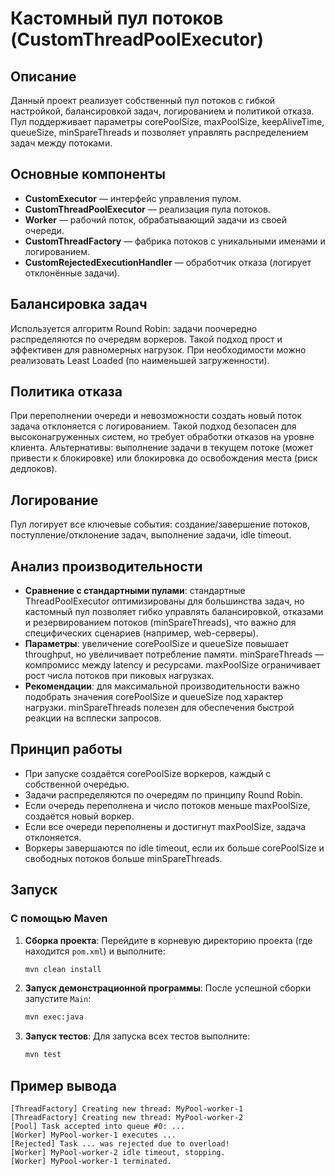 # Кастомный пул потоков (CustomThreadPoolExecutor)

## Описание

Данный проект реализует собственный пул потоков с гибкой настройкой, балансировкой задач, логированием и политикой отказа. Пул поддерживает параметры corePoolSize, maxPoolSize, keepAliveTime, queueSize, minSpareThreads и позволяет управлять распределением задач между потоками.

## Основные компоненты
- **CustomExecutor** — интерфейс управления пулом.
- **CustomThreadPoolExecutor** — реализация пула потоков.
- **Worker** — рабочий поток, обрабатывающий задачи из своей очереди.
- **CustomThreadFactory** — фабрика потоков с уникальными именами и логированием.
- **CustomRejectedExecutionHandler** — обработчик отказа (логирует отклонённые задачи).

## Балансировка задач
Используется алгоритм Round Robin: задачи поочередно распределяются по очередям воркеров. Такой подход прост и эффективен для равномерных нагрузок. При необходимости можно реализовать Least Loaded (по наименьшей загруженности).

## Политика отказа
При переполнении очереди и невозможности создать новый поток задача отклоняется с логированием. Такой подход безопасен для высоконагруженных систем, но требует обработки отказов на уровне клиента. Альтернативы: выполнение задачи в текущем потоке (может привести к блокировке) или блокировка до освобождения места (риск дедлоков).

## Логирование
Пул логирует все ключевые события: создание/завершение потоков, поступление/отклонение задач, выполнение задачи, idle timeout.

## Анализ производительности
- **Сравнение с стандартными пулами**: стандартные ThreadPoolExecutor оптимизированы для большинства задач, но кастомный пул позволяет гибко управлять балансировкой, отказами и резервированием потоков (minSpareThreads), что важно для специфических сценариев (например, web-серверы).
- **Параметры**: увеличение corePoolSize и queueSize повышает throughput, но увеличивает потребление памяти. minSpareThreads — компромисс между latency и ресурсами. maxPoolSize ограничивает рост числа потоков при пиковых нагрузках.
- **Рекомендации**: для максимальной производительности важно подобрать значения corePoolSize и queueSize под характер нагрузки. minSpareThreads полезен для обеспечения быстрой реакции на всплески запросов.

## Принцип работы
- При запуске создаётся corePoolSize воркеров, каждый с собственной очередью.
- Задачи распределяются по очередям по принципу Round Robin.
- Если очередь переполнена и число потоков меньше maxPoolSize, создаётся новый воркер.
- Если все очереди переполнены и достигнут maxPoolSize, задача отклоняется.
- Воркеры завершаются по idle timeout, если их больше corePoolSize и свободных потоков больше minSpareThreads.

## Запуск

### С помощью Maven

1.  **Сборка проекта**: Перейдите в корневую директорию проекта (где находится `pom.xml`) и выполните:
    ```bash
    mvn clean install
    ```

2.  **Запуск демонстрационной программы**: После успешной сборки запустите `Main`:
    ```bash
    mvn exec:java
    ```

3.  **Запуск тестов**: Для запуска всех тестов выполните:
    ```bash
    mvn test
    ```

## Пример вывода
```
[ThreadFactory] Creating new thread: MyPool-worker-1
[ThreadFactory] Creating new thread: MyPool-worker-2
[Pool] Task accepted into queue #0: ...
[Worker] MyPool-worker-1 executes ...
[Rejected] Task ... was rejected due to overload!
[Worker] MyPool-worker-2 idle timeout, stopping.
[Worker] MyPool-worker-1 terminated.
``` 